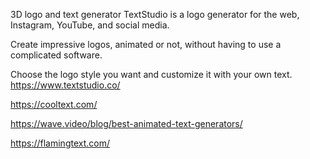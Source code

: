  

3D logo and text generator
TextStudio is a logo generator for the web, Instagram, YouTube, and social media.

Create impressive logos, animated or not, without having to use a complicated software.

Choose the logo style you want and customize it with your own text.
https://www.textstudio.co/

https://cooltext.com/


https://wave.video/blog/best-animated-text-generators/


https://flamingtext.com/